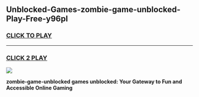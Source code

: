 
## Unblocked-Games-zombie-game-unblocked-Play-Free-y96pl
<h3>
<a href="https://premium76.site?title=zombie-game-unblocked&ref=10A">CLICK TO PLAY</a></h3>
<hr>

<h3>
<a href="https://premium76.site?title=zombie-game-unblocked&ref=10A">CLICK 2 PLAY</a>
  
</h3>

<a href="https://premium76.site?title=zombie-game-unblocked&ref=10A"><img src="https://clearcache.store/games.png"></a>


**zombie-game-unblocked games unblocked: Your Gateway to Fun and Accessible Online Gaming**
